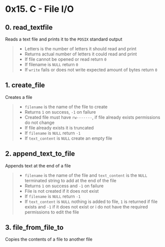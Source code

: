 # 0x15. C - File I/O

## 0. read_textfile

Reads a text file and prints it to the `POSIX` standard output

> - Letters is the number of letters it should read and print
> - Returns actual number of letters it could read and print
> - If file cannot be opened or read return `0`
> - If filename is `NULL` return `0`
> - If `write` fails or does not write expected amount of bytes return `0`

## 1. create_file

Creates a file

> - `filename` is the name of the file to create
> - Returns `1` on success, `-1` on failure
> - Created file must have `rw-------`, if file already exists permissions do not change
> - If file already exists it is truncated
> - If `filename` is `NULL` return `-1`
> - If `text_content` is `NULL` create an empty file

## 2. append_text_to_file

Appends text at the end of a file

> - `filename` is the name of the file and `text_content` is the `NULL` terminated string to add at the end of the file
> - Returns `1` on success and `-1` on failure
> - File is not created if it does not exist
> - If `filename` is `NULL` return `-1`
> - If `text_content` is `NULL` nothing is added to file, `1` is returned if file exists and `-1` if it does not exist or i do not have the required permissions to edit the file

## 3. file_from_file_to

Copies the contents of a file to another file
